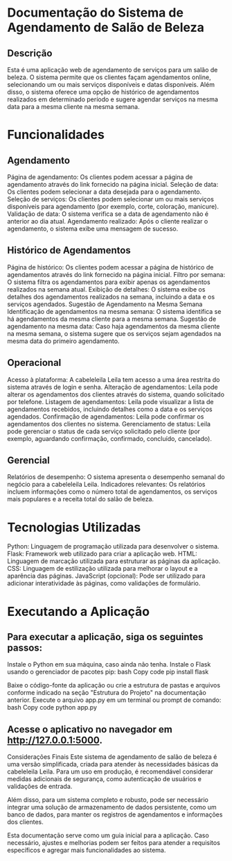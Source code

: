 # Documentação do Sistema de Agendamento de Salão de Beleza
## Descrição
Esta é uma aplicação web de agendamento de serviços para um salão de beleza. O sistema permite que os clientes façam agendamentos online, selecionando um ou mais serviços disponíveis e datas disponíveis. Além disso, o sistema oferece uma opção de histórico de agendamentos realizados em determinado período e sugere agendar serviços na mesma data para a mesma cliente na mesma semana.

# Funcionalidades
## Agendamento
Página de agendamento: Os clientes podem acessar a página de agendamento através do link fornecido na página inicial.
Seleção de data: Os clientes podem selecionar a data desejada para o agendamento.
Seleção de serviços: Os clientes podem selecionar um ou mais serviços disponíveis para agendamento (por exemplo, corte, coloração, manicure).
Validação de data: O sistema verifica se a data de agendamento não é anterior ao dia atual.
Agendamento realizado: Após o cliente realizar o agendamento, o sistema exibe uma mensagem de sucesso.

## Histórico de Agendamentos
Página de histórico: Os clientes podem acessar a página de histórico de agendamentos através do link fornecido na página inicial.
Filtro por semana: O sistema filtra os agendamentos para exibir apenas os agendamentos realizados na semana atual.
Exibição de detalhes: O sistema exibe os detalhes dos agendamentos realizados na semana, incluindo a data e os serviços agendados.
Sugestão de Agendamento na Mesma Semana
Identificação de agendamentos na mesma semana: O sistema identifica se há agendamentos da mesma cliente para a mesma semana.
Sugestão de agendamento na mesma data: Caso haja agendamentos da mesma cliente na mesma semana, o sistema sugere que os serviços sejam agendados na mesma data do primeiro agendamento.

## Operacional
Acesso à plataforma: A cabeleleila Leila tem acesso a uma área restrita do sistema através de login e senha.
Alteração de agendamentos: Leila pode alterar os agendamentos dos clientes através do sistema, quando solicitado por telefone.
Listagem de agendamentos: Leila pode visualizar a lista de agendamentos recebidos, incluindo detalhes como a data e os serviços agendados.
Confirmação de agendamentos: Leila pode confirmar os agendamentos dos clientes no sistema.
Gerenciamento de status: Leila pode gerenciar o status de cada serviço solicitado pelo cliente (por exemplo, aguardando confirmação, confirmado, concluído, cancelado).

## Gerencial
Relatórios de desempenho: O sistema apresenta o desempenho semanal do negócio para a cabeleleila Leila.
Indicadores relevantes: Os relatórios incluem informações como o número total de agendamentos, os serviços mais populares e a receita total do salão de beleza.

# Tecnologias Utilizadas
Python: Linguagem de programação utilizada para desenvolver o sistema.
Flask: Framework web utilizado para criar a aplicação web.
HTML: Linguagem de marcação utilizada para estruturar as páginas da aplicação.
CSS: Linguagem de estilização utilizada para melhorar o layout e a aparência das páginas.
JavaScript (opcional): Pode ser utilizado para adicionar interatividade às páginas, como validações de formulário.

# Executando a Aplicação
## Para executar a aplicação, siga os seguintes passos:

Instale o Python em sua máquina, caso ainda não tenha.
Instale o Flask usando o gerenciador de pacotes pip:
bash
Copy code
pip install flask

Baixe o código-fonte da aplicação ou crie a estrutura de pastas e arquivos conforme indicado na seção "Estrutura do Projeto" na documentação anterior.
Execute o arquivo app.py em um terminal ou prompt de comando:
bash
Copy code
python app.py

## Acesse o aplicativo no navegador em http://127.0.0.1:5000.
Considerações Finais
Este sistema de agendamento de salão de beleza é uma versão simplificada, criada para atender às necessidades básicas da cabeleleila Leila. Para um uso em produção, é recomendável considerar medidas adicionais de segurança, como autenticação de usuários e validações de entrada.

Além disso, para um sistema completo e robusto, pode ser necessário integrar uma solução de armazenamento de dados persistente, como um banco de dados, para manter os registros de agendamentos e informações dos clientes.

Esta documentação serve como um guia inicial para a aplicação. Caso necessário, ajustes e melhorias podem ser feitos para atender a requisitos específicos e agregar mais funcionalidades ao sistema.

